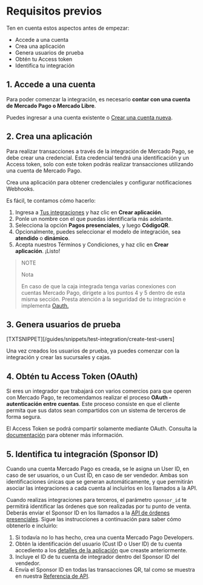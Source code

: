 # Requisitos previos

Ten en cuenta estos aspectos antes de empezar:

* Accede a una cuenta
* Crea una aplicación
* Genera usuarios de prueba
* Obtén tu Access token
* Identifica tu integración

## 1. Accede a una cuenta

Para poder comenzar la integración, es necesario **contar con una cuenta de Mercado Pago o Mercado Libre**.

Puedes ingresar a una cuenta existente o [Crear una cuenta nueva](https://www.mercadopago[FAKER][URL][DOMAIN]/hub/registration/landing).

## 2. Crea una aplicación

Para realizar transacciones a través de la integración de Mercado Pago, se debe crear una credencial. Esta credencial tendrá una identificación y un Access token, solo con este token podrás realizar transacciones utilizando una cuenta de Mercado Pago.

Crea una aplicación para obtener credenciales y configurar notificaciones Webhooks.

Es fácil, te contamos cómo hacerlo:

1. Ingresa a [Tus integraciones](https://www.mercadopago.com/developers/panel/app) y haz clic en **Crear aplicación**.
2. Ponle un nombre con el que puedas identificarla más adelante.
3. Selecciona la opción **Pagos presenciales**, y luego **CódigoQR**.
4. Opcionalmente, puedes seleccionar el modelo de integración, sea **atendido** o **dinámico**.
5. Acepta nuestros Términos y Condiciones, y haz clic en **Crear aplicación**. ¡Listo!

> NOTE
>
> Nota
>
> En caso de que la caja integrada tenga varias conexiones con cuentas Mercado Pago, dirígete a los puntos 4 y 5 dentro de esta misma sección. Presta atención a la seguridad de tu integración e implementa [Oauth.](/developers/es/docs/qr-code/additional-content/security/oauth/introduction)

## 3. Genera usuarios de prueba

[TXTSNIPPET][/guides/snippets/test-integration/create-test-users]

Una vez creados los usuarios de prueba, ya puedes comenzar con la integración y crear las sucursales y cajas.

## 4. Obtén tu Access Token (OAuth)

Si eres un integrador que trabajará con varios comercios para que operen con Mercado Pago, te recomendamos realizar el proceso **OAuth - autenticación entre cuentas**. Este proceso consiste en que el cliente permita que sus datos sean compartidos con un sistema de terceros de forma segura.

El Access Token se podrá compartir solamente mediante OAuth. Consulta la [documentación](/developers/es/docs/qr-code/additional-content/security/oauth/introduction) para obtener más información.

## 5. Identifica tu integración (Sponsor ID)

Cuando una cuenta Mercado Pago es creada, se le asigna un User ID, en caso de ser usuarios, o un Cust ID, en caso de ser vendedor. Ambas son identificaciones únicas que se generan automáticamente, y que permitirán asociar las integraciones a cada cuenta al incluirlos en los llamados a la API. 

Cuando realizas integraciones para terceros, el parámetro `sponsor_id` te permitirá identificar las órdenes que son realizadas por tu punto de venta. Deberás enviar el Sponsor ID en los llamados a la [API de órdenes presenciales](https://www.mercadopago[FAKER][URL][DOMAIN]/developers/es/reference/instore_orders_v2/_instore_qr_seller_collectors_user_id_stores_external_store_id_pos_external_pos_id_orders/put). Sigue las instrucciones a continuación para saber cómo obtenerlo e incluirlo:

1. Si todavía no lo has hecho, crea una cuenta Mercado Pago Developers.
2. Obtén la identificación del usuario (Cust ID o User ID) de tu cuenta accediento a los [detalles de la aplicación](/developers/es/docs/qr-code/additional-content/your-integrations/application-details) que creaste anteriormente.
3. Incluye el ID de tu cuenta de integrador dentro del Sponsor ID del vendedor.
4. Envía el Sponsor ID en todas las transacciones QR, tal como se muestra en nuestra [Referencia de API](https://www.mercadopago[FAKER][URL][DOMAIN]/developers/es/reference/instore_orders/_mpmobile_instore_qr_user_id_external_id/post).
